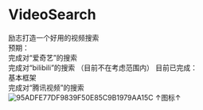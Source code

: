 ﻿# VideoSearch
励志打造一个好用的视频搜索  
预期：  
完成对“爱奇艺”的搜索  
完成对“bilibili”的搜索  （目前不在考虑范围内）
目前已完成：  
基本框架    
完成对“腾讯视频”的搜索  
![95ADFE77DF9839F50E85C9B1979AA15C](https://user-images.githubusercontent.com/96916718/204264351-e07af0ed-d9fc-4566-94e6-ab04ffa9c2a4.jpg)
↑图标↑
